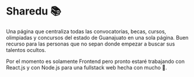 # Sharedu 📚
Una página que centraliza todas las convocatorias, becas, cursos, olimpiadas y concursos del estado de Guanajuato en una sola página. Buen recurso para  las personas que no sepan donde empezar a buscar sus talentos ocultos.

Por el momento es solamente Frontend pero pronto estaré trabajando con React.js y con Node.js para una fullstack web hecha con mucho 💙.
